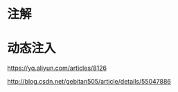 



# 注解





# 动态注入


https://yq.aliyun.com/articles/8126


http://blog.csdn.net/gebitan505/article/details/55047886